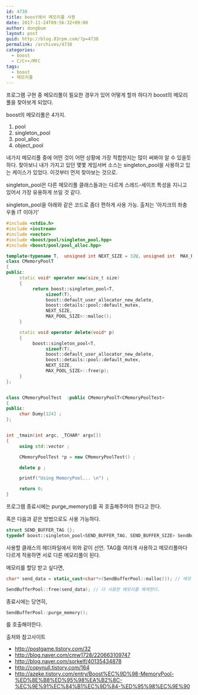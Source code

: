 ```yaml
---
id: 4738
title: boost에서 메모리풀 사용
date: 2017-11-24T09:56:32+09:00
author: dongbum
layout: post
guid: http://blog.83rpm.com/?p=4738
permalink: /archives/4738
categories:
  - boost
  - C/C++/MFC
tags:
  - boost
  - 메모리풀
---
```

프로그램 구현 중 메모리풀이 필요한 경우가 있어 어떻게 할까 하다가 boost의 메모리풀을 찾아보게 되었다.

boost의 메모리풀은 4가지.

  1. pool
  2. singleton_pool
  3. pool_alloc
  4. object_pool

네가지 메모리풀 중에 어떤 것이 어떤 상황에 가장 적합한지는 많이 써봐야 알 수 있을듯하다. 찾아보니 내가 가지고 있던 몇몇 게임서버 소스는 singleton_pool을 사용하고 있는 케이스가 있었다. 이것부터 먼저 찾아보는 것으로.

singleton_pool은 다른 메모리풀 클래스들과는 다르게 스레드-세이프 특성을 지니고 있어서 가장 유용하게 쓰일 것 같다.

singleton_pool을 아래와 같은 코드로 좀더 편하게 사용 가능. 출처는 '아지크의 좌충우돌 IT 이야기'

```cpp
#include <stdio.h>
#include <iostream>
#include <vector>
#include <boost/pool/singleton_pool.hpp>
#include <boost/pool/pool_alloc.hpp>

template<typename T,  unsigned int NEXT_SIZE = 32U, unsigned int  MAX_POOL_SIZE = 0U>
class CMemoryPoolT
{
public:
     static void* operator new(size_t size)
     {
          return boost::singleton_pool<T,
               sizeof(T),
               boost::default_user_allocator_new_delete,
               boost::details::pool::default_mutex,
               NEXT_SIZE,
               MAX_POOL_SIZE>::malloc();
     }

     static void operator delete(void* p)
     {
          boost::singleton_pool<T,
               sizeof(T),
               boost::default_user_allocator_new_delete,
               boost::details::pool::default_mutex,
               NEXT_SIZE,
               MAX_POOL_SIZE>::free(p);
     }
};


class CMemoryPoolTest  :public CMemoryPoolT<CMemoryPoolTest>
{
public:
     char Dumy[124] ;
};


int _tmain(int argc, _TCHAR* argv[])
{
     using std::vector ;

     CMemoryPoolTest *p = new CMemoryPoolTest() ;

     delete p ;

     printf("Using MemoryPool... \n") ;

     return 0;
}
```

프로그램 종료시에는 purge_memory()를 꼭 호출해주어야 한다고 한다.

혹은 다음과 같은 방법으로도 사용 가능하다.

```cpp
struct SEND_BUFFER_TAG {};
typedef boost::singleton_pool<SEND_BUFFER_TAG, SEND_BUFFER_SIZE> SendBufferPool;
```

사용할 클래스의 헤더파일에서 위와 같이 선언. TAG를 여러개 사용하고 메모리풀마다 다르게 적용하면 서로 다른 메모리풀이 된다.

메모리를 할당 받고 싶다면,

```cpp
char* send_data = static_cast<char*>(SendBufferPool::malloc()); // 메모리를 할당 받는다.

SendBufferPool::free(send_data); // 다 사용한 메모리를 해제한다.
```

종료시에는 당연히,

```cpp
SendBufferPool::purge_memory();
```

를 호출해야한다.

출처와 참고사이트

  * <http://postgame.tistory.com/32>
  * <http://blog.naver.com/cmw1728/220663109747>
  * <http://blog.naver.com/sorkelf/40135434878>
  * <http://copynull.tistory.com/164>
  * <http://azeke.tistory.com/entry/Boost%EC%9D%98-MemoryPool-%ED%8E%B8%ED%95%98%EA%B2%8C-%EC%9E%91%EC%84%B1%EC%9D%84-%ED%95%98%EC%9E%90>
